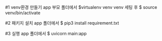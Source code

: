 #1 venv환경 만들기
app 부모 폴더에서
$virtualenv venv
venv 세팅 후
$ source venv/bin/activate

#2 패키지 설치
app 폴더에서 
$ pip3 install requirement.txt

#3 실행
app 폴더에서 
$ uvicorn main:app
